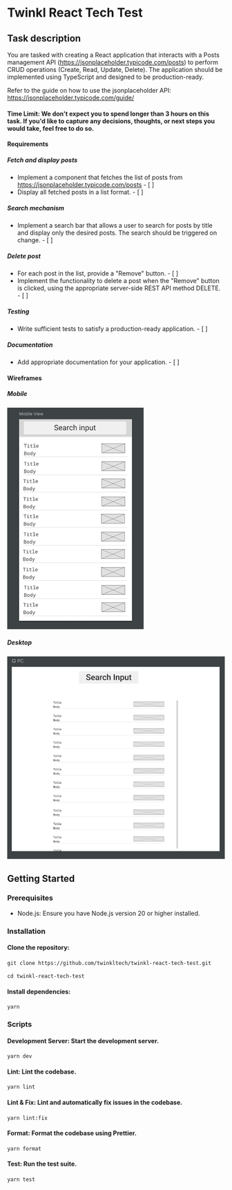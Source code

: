 # Twinkl React Tech Test


## Task description
You are tasked with creating a React application that interacts with a Posts management API (https://jsonplaceholder.typicode.com/posts) to perform CRUD operations (Create, Read, Update, Delete). The application should be implemented using TypeScript and designed to be production-ready.

Refer to the guide on how to use the jsonplaceholder API:
https://jsonplaceholder.typicode.com/guide/

#### Time Limit: We don't expect you to spend longer than 3 hours on this task. If you'd like to capture any decisions, thoughts, or next steps you would take, feel free to do so.

#### Requirements
##### Fetch and display posts
- Implement a component that fetches the list of posts from https://jsonplaceholder.typicode.com/posts - [ ]
- Display all fetched posts in a list format. - [ ]

##### Search mechanism
- Implement a search bar that allows a user to search for posts by title and display only the desired posts. The search should be triggered on change. - [ ]

##### Delete post
- For each post in the list, provide a "Remove" button. - [ ]
- Implement the functionality to delete a post when the "Remove" button is clicked, using the appropriate server-side REST API method DELETE. - [ ]

##### Testing
- Write sufficient tests to satisfy a production-ready application. - [ ]

##### Documentation
- Add appropriate documentation for your application. - [ ]

#### Wireframes

##### Mobile
![mobile_view](src/assets/mobile_view.png?raw=true)
##### Desktop
![pc_view](src/assets/pc_view.png?raw=true)

## Getting Started
### Prerequisites
- Node.js: Ensure you have Node.js version 20 or higher installed.

### Installation
#### Clone the repository:

```
git clone https://github.com/twinkltech/twinkl-react-tech-test.git
```
```
cd twinkl-react-tech-test
```

#### Install dependencies:
``` 
yarn
```

### Scripts
#### Development Server: Start the development server.
```
yarn dev
```

#### Lint: Lint the codebase.
```
yarn lint
```

#### Lint & Fix: Lint and automatically fix issues in the codebase.
```
yarn lint:fix
```

#### Format: Format the codebase using Prettier.
```
yarn format
```

#### Test: Run the test suite.
```
yarn test
```
